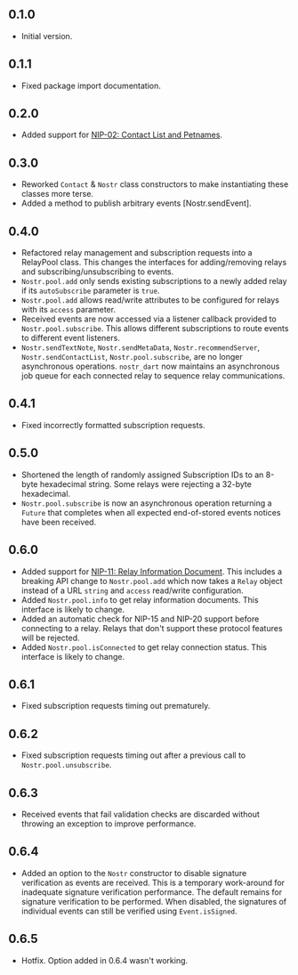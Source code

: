 ## 0.1.0

- Initial version.

## 0.1.1

- Fixed package import documentation.

## 0.2.0

- Added support for [NIP-02: Contact List and Petnames](https://github.com/nostr-protocol/nips/blob/master/02.md).

## 0.3.0

- Reworked `Contact` & `Nostr` class constructors to make instantiating these classes more terse.
- Added a method to publish arbitrary events [Nostr.sendEvent].

## 0.4.0

- Refactored relay management and subscription requests into a RelayPool class. This changes the interfaces for adding/removing relays and subscribing/unsubscribing to events.
- `Nostr.pool.add` only sends existing subscriptions to a newly added relay if its `autoSubscribe` parameter is `true`.
- `Nostr.pool.add` allows read/write attributes to be configured for relays with its `access` parameter.
- Received events are now accessed via a listener callback provided to `Nostr.pool.subscribe`. This allows different subscriptions to route events to different event listeners.
- `Nostr.sendTextNote`, `Nostr.sendMetaData`, `Nostr.recommendServer`, `Nostr.sendContactList`, `Nostr.pool.subscribe`, are no longer asynchronous operations. `nostr_dart` now maintains an asynchronous job queue for each connected relay to sequence relay communications.

## 0.4.1

- Fixed incorrectly formatted subscription requests.

## 0.5.0

- Shortened the length of randomly assigned Subscription IDs to an 8-byte hexadecimal string. Some relays were rejecting a 32-byte hexadecimal.
- `Nostr.pool.subscribe` is now an asynchronous operation returning a `Future` that completes when all expected end-of-stored events notices have been received.

## 0.6.0

- Added support for [NIP-11: Relay Information Document](https://github.com/nostr-protocol/nips/blob/master/11.md). This includes a breaking API change to `Nostr.pool.add` which now takes a `Relay` object instead of a URL `string` and `access` read/write configuration.
- Added `Nostr.pool.info` to get relay information documents. This interface is likely to change.
- Added an automatic check for NIP-15 and NIP-20 support before connecting to a relay. Relays that don't support these protocol features will be rejected.
- Added `Nostr.pool.isConnected` to get relay connection status. This interface is likely to change.

## 0.6.1

- Fixed subscription requests timing out prematurely.

## 0.6.2

- Fixed subscription requests timing out after a previous call to `Nostr.pool.unsubscribe`.

## 0.6.3

- Received events that fail validation checks are discarded without throwing an exception to improve performance.

## 0.6.4

- Added an option to the `Nostr` constructor to disable signature verification as events are received. This is a temporary work-around for inadequate signature verification performance. The default remains for signature verification to be performed. When disabled, the signatures of individual events can still be verified using `Event.isSigned`.

## 0.6.5

- Hotfix. Option added in 0.6.4 wasn't working.
